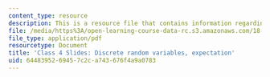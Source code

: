 ```yaml
---
content_type: resource
description: This is a resource file that contains information regarding class 4.
file: /media/https%3A/open-learning-course-data-rc.s3.amazonaws.com/18-05-introduction-to-probability-and-statistics-spring-2014/6448395269457c2ca743676f4a9a0783_MIT18_05S14_class4_slides.pdf
file_type: application/pdf
resourcetype: Document
title: 'Class 4 Slides: Discrete random variables, expectation'
uid: 64483952-6945-7c2c-a743-676f4a9a0783
---
```

